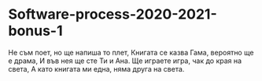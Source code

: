 # Software-process-2020-2021-bonus-1

Не съм поет, но ще напиша то плет,
Книгата се казва Гама, вероятно ще е драма,
И във нея ще сте Ти и Ана. 
Ще играете игра, чак до края на света, 
А като книгата ми една, няма друга на света. 
